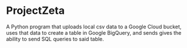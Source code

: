 # ProjectZeta

A Python program that uploads local csv data to a Google Cloud bucket, uses that data to create a table in Google BigQuery, and sends gives the ability to send SQL queries to said table.
